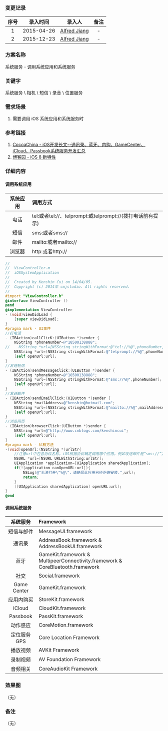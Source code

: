 ### 变更记录

| 序号 | 录入时间 | 录入人 | 备注 |
|:--------:|:--------:|:--------:|:--------:|
| 1 | 2015-04-26 | [Alfred Jiang](https://github.com/viktyz) | - |
| 2 | 2015-12-23 | [Alfred Jiang](https://github.com/viktyz) | - |

### 方案名称

系统服务 - 调用系统应用和系统服务

### 关键字

系统服务 \ 相机 \ 短信 \ 录音 \ 位置服务

### 需求场景

1. 需要调用 iOS 系统应用和系统服务时

### 参考链接

1. [CocoaChina - iOS开发长文--通讯录、蓝牙、内购、GameCenter、iCloud、Passbook系统服务开发汇总](http://www.cocoachina.com/ios/20150129/11068.html)
2. [博客园 - iOS 8 新特性](http://www.cnblogs.com/fengquanwang/p/3998526.html)

### 详细内容

#### 调用系统应用

| 系统应用  | 调用方式  |
|:-------------: |:---------------|
| 电话 | tel:或者tel://、telprompt:或telprompt://(拨打电话前有提示) |
| 短信 | sms:或者sms:// |
| 邮件 | mailto:或者mailto:// |
| 浏览器 | http:或者http:// |
```objectivec
//
//  ViewController.m
//  iOSSystemApplication
//
//  Created by Kenshin Cui on 14/04/05.
//  Copyright (c) 2014年 cmjstudio. All rights reserved.
//
#import "ViewController.h"
@interface ViewController ()
@end
@implementation ViewController
- (void)viewDidLoad {
    [super viewDidLoad];
}
#pragma mark - UI事件
//打电话
- (IBAction)callClicK:(UIButton *)sender {
    NSString *phoneNumber=@"18500138888";
//    NSString *url=[NSString stringWithFormat:@"tel://%@",phoneNumber];//这种方式会直接拨打电话
    NSString *url=[NSString stringWithFormat:@"telprompt://%@",phoneNumber];//这种方式会提示用户确认是否拨打电话
    [self openUrl:url];
}
//发送短信
- (IBAction)sendMessageClick:(UIButton *)sender {
    NSString *phoneNumber=@"18500138888";
    NSString *url=[NSString stringWithFormat:@"sms://%@",phoneNumber];
    [self openUrl:url];
}
//发送邮件
- (IBAction)sendEmailClick:(UIButton *)sender {
    NSString *mailAddress=@"kenshin@hotmail.com";
    NSString *url=[NSString stringWithFormat:@"mailto://%@",mailAddress];
    [self openUrl:url];
}
//浏览网页
- (IBAction)browserClick:(UIButton *)sender {
    NSString *url=@"http://www.cnblogs.com/kenshincui";
    [self openUrl:url];
}
#pragma mark - 私有方法
-(void)openUrl:(NSString *)urlStr{
    //注意url中包含协议名称，iOS根据协议确定调用哪个应用，例如发送邮件是“sms://”其中“//”可以省略写成“sms:”(其他协议也是如此)
    NSURL *url=[NSURL URLWithString:urlStr];
    UIApplication *application=[UIApplication sharedApplication];
    if(![application canOpenURL:url]){
        NSLog(@"无法打开\"%@\"，请确保此应用已经正确安装.",url);
        return;
    }
    [[UIApplication sharedApplication] openURL:url];
}
@end
```

#### 调用系统服务

| 系统服务  | Framework  |
|:--------------: |:---------------|
| 短信与邮件 | MessageUI.framework |
| 通讯录 | AddressBook.framework & AddressBookUI.framework |
| 蓝牙 | GameKit.framework & MultipeerConnectivity.framework & CoreBluetooth.framework |
| 社交 | Social.framework |
| Game Center | GameKit.framework |
| 应用内购买 | StoreKit.framework |
| iCloud | CloudKit.framework |
| Passbook | PassKit.framework |
| 动作感应 | CoreMotion.framework |
| 定位服务GPS | Core Location Framework |
| 播放视频 | AVKit Framework |
| 录制视频 | AV Foundation Framework |
| 音频相关 | CoreAudioKit Framework |

### 效果图
（无）

### 备注
（无）